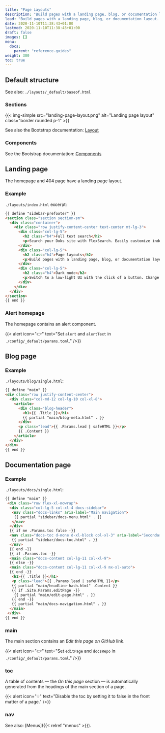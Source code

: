 ```yaml
---
title: "Page Layouts"
description: "Build pages with a landing page, blog, or documentation layout. Add custom sections and components to suit your needs."
lead: "Build pages with a landing page, blog, or documentation layout. Add custom sections and components to suit your needs."
date: 2020-11-10T11:38:43+01:00
lastmod: 2020-11-10T11:38:43+01:00
draft: false
images: []
menu:
  docs:
    parent: "reference-guides"
weight: 380
toc: true
---
```


## Default structure

See also: `./layouts/_default/baseof.html`

### Sections

{{< img-simple src="landing-page-layout.png" alt="Landing page layout" class="border rounded p-1" >}}

See also the Bootstrap documentation: [Layout](https://getbootstrap.com/docs/4.5/layout/overview/)

### Components

See the Bootstrap documentation: [Components](https://getbootstrap.com/docs/4.5/components/alerts/)

## Landing page

The homepage and 404 page have a landing page layout.

### Example

`./layouts/index.html` excerpt:

```html
{{ define "sidebar-prefooter" }}
<section class="section section-sm">
  <div class="container">
    <div class="row justify-content-center text-center mt-lg-3">
      <div class="col-lg-5">
        <h2 class="h4">Full text search</h2>
        <p>Search your Doks site with FlexSearch. Easily customize index settings and search options to your liking.</p>
      </div>
      <div class="col-lg-5">
        <h2 class="h4">Page layouts</h2>
        <p>Build pages with a landing page, blog, or documentation layout. Add custom sections and components to suit your needs.</p>
      </div>
      <div class="col-lg-5">
        <h2 class="h4">Dark mode</h2>
        <p>Switch to a low-light UI with the click of a button. Change colors with variables to match your branding.</p>
      </div>
    </div>
  </div>
</section>
{{ end }}
```

### Alert homepage

The homepage contains an alert component.

{{< alert icon="👉" text="Set <code>alert</code> and <code>alertText</code> in <code>./config/_default/params.toml</code>." />}}

## Blog page

### Example

`./layouts/blog/single.html`:

```html
{{ define "main" }}
<div class="row justify-content-center">
  <div class="col-md-12 col-lg-10 col-xl-8">
    <article>
      <div class="blog-header">
        <h1>{{ .Title }}</h1>
        {{ partial "main/blog-meta.html" . }}
      </div>
      <p class="lead">{{ .Params.lead | safeHTML }}</p>
      {{ .Content }}
    </article>
  </div>
</div>
{{ end }}
```

## Documentation page

### Example

`./layouts/docs/single.html`:

```html
{{ define "main" }}
 <div class="row flex-xl-nowrap">
  <div class="col-lg-5 col-xl-4 docs-sidebar">
   <nav class="docs-links" aria-label="Main navigation">
    {{ partial "sidebar/docs-menu.html" . }}
   </nav>
  </div>
  {{ if ne .Params.toc false -}}
  <nav class="docs-toc d-none d-xl-block col-xl-3" aria-label="Secondary navigation">
   {{ partial "sidebar/docs-toc.html" . }}
  </nav>
  {{ end -}}
  {{ if .Params.toc -}}
  <main class="docs-content col-lg-11 col-xl-9">
  {{ else -}}
  <main class="docs-content col-lg-11 col-xl-9 mx-xl-auto">
  {{ end -}}
   <h1>{{ .Title }}</h1>
   <p class="lead">{{ .Params.lead | safeHTML }}</p>
   {{ partial "main/headline-hash.html" .Content }}
   {{ if .Site.Params.editPage -}}
    {{ partial "main/edit-page.html" . }}
   {{ end -}}
   {{ partial "main/docs-navigation.html" . }}
  </main>
 </div>
{{ end }}
```

### main

The main section contains an _Edit this page on GitHub_ link.

{{< alert icon="👉" text="Set <code>editPage</code> and <code>docsRepo</code> in <code>./config/_default/params.toml</code>." />}}

### toc

A table of contents — the _On this page_ section — is automatically generated from the headings of the main section of a page.

{{< alert icon="💡" text="Disable the toc by setting it to false in the front matter of a page." />}}

### nav

See also: [Menus]({{< relref "menus" >}}).
